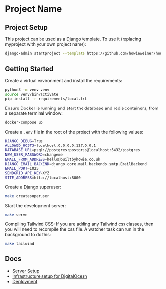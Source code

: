 # Project Name

## Project Setup
This project can be used as a Django template. To use it (replacing myproject with your own project name):
```bash
django-admin startproject --template https://github.com/howieweiner/howies-django-template --extension=py,md --name=Makefile myproject .
```

## Getting Started

Create a virtual environment and install the requirements:

```bash
python3 -m venv venv
source venv/bin/activate
pip install -r requirements/local.txt
```

Ensure Docker is running and start the database and redis containers,
from a separate terminal window:

```bash
docker-compose up
```

Create a `.env` file in the root of the project with the following values:

```bash
DJANGO_DEBUG=True
ALLOWED_HOSTS=localhost,0.0.0.0,127.0.0.1
DATABASE_URL=psql://postgres:postgres@localhost:5432/postgres
NEW_USER_PASSWORD=changeme
EMAIL_FROM_ADDRESS=hello@builtbyhowie.co.uk
DJANGO_EMAIL_BACKEND=django.core.mail.backends.smtp.EmailBackend
EMAIL_PORT=1025
SENDGRID_API_KEY=XYZ
SITE_ADDRESS=http://localhost:8000
```

Create a Django superuser:

```bash
make createsuperuser
```

Start the development server:

```bash
make serve
```

Compiling Tailwind CSS:
If you are adding any Tailwind css classes, then you will need to recompile the css file.
A watcher task can run in the background to do this:

```bash 
make tailwind
```

## Docs

- [Server Setup](docs/server_setup.md)
- [Infrastructure setup for DigitalOcean](docs/infra.md)
- [Deployment](docs/deployment.md)
